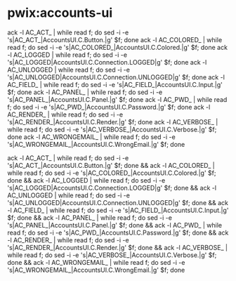 # pwix:accounts-ui

ack -l AC_ACT_ | while read f; do sed -i -e 's|AC_ACT_|AccountsUI.C.Button.|g' $f; done
ack -l AC_COLORED_ | while read f; do sed -i -e 's|AC_COLORED_|AccountsUI.C.Colored.|g' $f; done
ack -l AC_LOGGED | while read f; do sed -i -e 's|AC_LOGGED|AccountsUI.C.Connection.LOGGED|g' $f; done
ack -l AC_UNLOGGED | while read f; do sed -i -e 's|AC_UNLOGGED|AccountsUI.C.Connection.UNLOGGED|g' $f; done
ack -l AC_FIELD_ | while read f; do sed -i -e 's|AC_FIELD_|AccountsUI.C.Input.|g' $f; done
ack -l AC_PANEL_ | while read f; do sed -i -e 's|AC_PANEL_|AccountsUI.C.Panel.|g' $f; done
ack -l AC_PWD_ | while read f; do sed -i -e 's|AC_PWD_|AccountsUI.C.Password.|g' $f; done
ack -l AC_RENDER_ | while read f; do sed -i -e 's|AC_RENDER_|AccountsUI.C.Render.|g' $f; done
ack -l AC_VERBOSE_ | while read f; do sed -i -e 's|AC_VERBOSE_|AccountsUI.C.Verbose.|g' $f; done
ack -l AC_WRONGEMAIL_ | while read f; do sed -i -e 's|AC_WRONGEMAIL_|AccountsUI.C.WrongEmail.|g' $f; done

ack -l AC_ACT_ | while read f; do sed -i -e 's|AC_ACT_|AccountsUI.C.Button.|g' $f; done && ack -l AC_COLORED_ | while read f; do sed -i -e 's|AC_COLORED_|AccountsUI.C.Colored.|g' $f; done && ack -l AC_LOGGED | while read f; do sed -i -e 's|AC_LOGGED|AccountsUI.C.Connection.LOGGED|g' $f; done && ack -l AC_UNLOGGED | while read f; do sed -i -e 's|AC_UNLOGGED|AccountsUI.C.Connection.UNLOGGED|g' $f; done && ack -l AC_FIELD_ | while read f; do sed -i -e 's|AC_FIELD_|AccountsUI.C.Input.|g' $f; done && ack -l AC_PANEL_ | while read f; do sed -i -e 's|AC_PANEL_|AccountsUI.C.Panel.|g' $f; done && ack -l AC_PWD_ | while read f; do sed -i -e 's|AC_PWD_|AccountsUI.C.Password.|g' $f; done && ack -l AC_RENDER_ | while read f; do sed -i -e 's|AC_RENDER_|AccountsUI.C.Render.|g' $f; done && ack -l AC_VERBOSE_ | while read f; do sed -i -e 's|AC_VERBOSE_|AccountsUI.C.Verbose.|g' $f; done && ack -l AC_WRONGEMAIL_ | while read f; do sed -i -e 's|AC_WRONGEMAIL_|AccountsUI.C.WrongEmail.|g' $f; done
